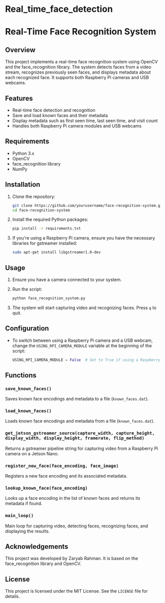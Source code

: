 # Real_time_face_detection

# Real-Time Face Recognition System

## Overview

This project implements a real-time face recognition system using OpenCV and the face_recognition library. The system detects faces from a video stream, recognizes previously seen faces, and displays metadata about each recognized face. It supports both Raspberry Pi cameras and USB webcams.

## Features

- Real-time face detection and recognition
- Save and load known faces and their metadata
- Display metadata such as first seen time, last seen time, and visit count
- Handles both Raspberry Pi camera modules and USB webcams

## Requirements

- Python 3.x
- OpenCV
- face_recognition library
- NumPy

## Installation

1. Clone the repository:

    ```sh
    git clone https://github.com/yourusername/face-recognition-system.git
    cd face-recognition-system
    ```

2. Install the required Python packages:

    ```sh
    pip install -r requirements.txt
    ```

3. If you're using a Raspberry Pi camera, ensure you have the necessary libraries for gstreamer installed:

    ```sh
    sudo apt-get install libgstreamer1.0-dev
    ```

## Usage

1. Ensure you have a camera connected to your system.
2. Run the script:

    ```sh
    python face_recognition_system.py
    ```

3. The system will start capturing video and recognizing faces. Press `q` to quit.

## Configuration

- To switch between using a Raspberry Pi camera and a USB webcam, change the `USING_RPI_CAMERA_MODULE` variable at the beginning of the script:

    ```python
    USING_RPI_CAMERA_MODULE = False  # Set to True if using a Raspberry Pi camera module
    ```

## Functions

### `save_known_faces()`
Saves known face encodings and metadata to a file (`known_faces.dat`).

### `load_known_faces()`
Loads known face encodings and metadata from a file (`known_faces.dat`).

### `get_jetson_gstreamer_source(capture_width, capture_height, display_width, display_height, framerate, flip_method)`
Returns a gstreamer pipeline string for capturing video from a Raspberry Pi camera on a Jetson Nano.

### `register_new_face(face_encoding, face_image)`
Registers a new face encoding and its associated metadata.

### `lookup_known_face(face_encoding)`
Looks up a face encoding in the list of known faces and returns its metadata if found.

### `main_loop()`
Main loop for capturing video, detecting faces, recognizing faces, and displaying the results.

## Acknowledgements

This project was developed by Zaryab Rahman. It is based on the face_recognition library and OpenCV.

## License

This project is licensed under the MIT License. See the `LICENSE` file for details.
